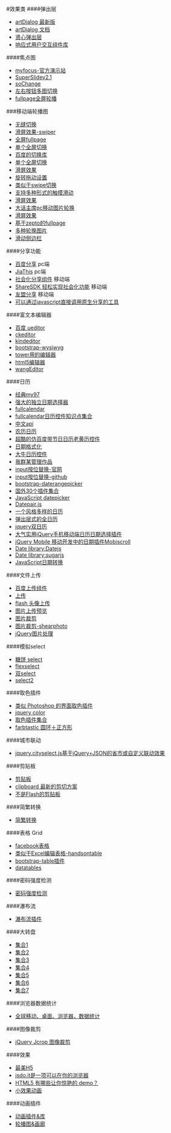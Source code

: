 
#效果类
####弹出层
- [artDialog 最新版](https://github.com/aui/artDialog)
- [artDialog 文档](http://aui.github.io/artDialog/doc/index.html)
- [贤心弹出层](http://sentsin.com/jquery/layer/)
- [响应式用户交互组件库](https://github.com/bh-lay/UI)


####焦点图
- [myfocus-官方演示站](http://www.chhua.com/myfocus/)
- [SuperSlidev2.1](http://www.superslide2.com/)
- [soChange](http://www.bujichong.com/sojs/soChange/index.html)
- [左右按钮多图切换](http://bxslider.com/examples/carousel-demystified)
- [fullpage全屏轮播](https://github.com/alvarotrigo/fullPage.js/)
	
###移动端轮播图
- [无缝切换](http://www.swipejs.com/)
- [滑屏效果-swiper](http://www.idangero.us/swiper)
- [全屏fullpage](https://github.com/peunzhang/fullpage)
- [单个全屏切换](https://github.com/peunzhang/slip.js)
- [百度的切换库](http://touch.code.baidu.com/examples.html?qq-pf-to=pcqq.group)
- [单个全屏切换](https://github.com/peunzhang/iSlider)
- [滑屏效果](https://github.com/saw/touch-interfaces)
- [旋转拖动设置](http://baijs.com/tinycircleslider/)
- [类似于swipe切换](http://touchslider.com/)
- [支持多种形式的触摸滑动](http://www.swiper.com.cn/demo/index.html)
- [滑屏效果](https://github.com/joker-ye/main/blob/master/wap/index.html)
- [大话主席pc移动图片轮换](http://www.superslide2.com/)
- [滑屏效果](https://github.com/hahnzhu/parallax.js)
- [基于zepto的fullpage](https://github.com/yanhaijing/zepto.fullpage)
- [多种轮换图片](http://ajccom.github.io/niceslider/)
- [滑动侧边栏](https://mango.github.io/slideout/)


####分享功能
- [百度分享](http://share.baidu.com/) pc端
- [JiaThis](http://jiathis.com/) pc端
- [社会化分享组件](http://developer.baidu.com/soc/share) 移动端
- [ShareSDK 轻松实现社会化功能](http://www.mob.com/#/index) 移动端
- [友盟分享](http://dev.umeng.com/social/android/quick-integration) 移动端
- [可以通过javascript直接调用原生分享的工具](https://github.com/JefferyWang/nativeShare.js)

####富文本编辑器
- [百度 ueditor](http://ueditor.baidu.com/website/)
- [ckeditor](http://ckeditor.com/)
- [kindeditor](http://kindeditor.net/)
- [bootstrap-wysiwyg](http://www.bootcss.com/p/bootstrap-wysiwyg/)
- [tower用的编辑器](https://github.com/mycolorway/simditor)
- [html5编辑器](http://neilj.github.io/Squire/)
- [wangEditor](https://github.com/wangfupeng1988/wangEditor )

####日历
- [经典my97](http://www.my97.net/dp/demo/index.htm)
- [强大的独立日期选择器](http://www.cnblogs.com/gbin1/archive/2012/04/16/2452105.html)
- [fullcalendar](http://arshaw.com/fullcalendar/)
- [fullcalendar日历控件知识点集合 ](http://blog.csdn.net/francislaw/article/details/7740630)
- [中文api](http://blog.sina.com.cn/s/blog_9475b1c101012c5f.html)
- [农历日历](https://github.com/zzyss86/LunarCalendar)
- [超酷的仿百度带节日日历老黄历控件](http://www.sucaisj.com/jiaoben/date/201509/16856.html)
- [日期格式化](http://momentjs.com/)
- [大牛日历控件](https://github.com/Johnqing/QPAYCalendar/)
- [我群某管理作品](https://github.com/Iamlars/dateMarker)
- [input按位替换-官网](http://digitalbush.com/projects/masked-input-plugin/)
- [input按位替换-github](https://github.com/digitalBush/jquery.maskedinput/tree/1.2.2)
- [bootstrap-daterangepicker](https://github.com/dangrossman/bootstrap-daterangepicker)
- [国外30个插件集合](http://www.vandelaydesign.com/30-best-free-jquery-plugins/)
- [JavaScript datepicker](http://dbushell.com/2012/10/09/pikaday-javascript-datepicker/)
- [Datepair.js](http://jonthornton.github.io/Datepair.js/)
- [一个风格多样的日历](https://github.com/glad/glDatePicker)
- [弹出层式的全日历](http://amsul.ca/pickadate.js/date/)
- [jquery双日历](http://www.daterangepicker.com/)
- [大气实用jQuery手机移动端日历日期选择插件](http://www.frankdemo.cn/index.php?c=content&a=show&id=115)
- [jQuery Mobile 移动开发中的日期插件Mobiscroll ](https://mobiscroll.com/)
- [Date library:Datejs](https://github.com/datejs/Datejs)
- [Date library:sugarjs](http://sugarjs.com/api/Date)
- [JavaScript日期转换](http://momentjs.com)

####文件上传
- [百度上传组件](http://fex.baidu.com/webuploader/)
- [上传](https://blueimp.github.io/jQuery-File-Upload/)
- [flash 头像上传](http://www.hdfu.net/)
- [图片上传预览](http://www.dropzonejs.com/)
- [图片裁剪](http://elemefe.github.io/image-cropper/)
- [图片裁剪-shearphoto](http://www.shearphoto.com/)
- [jQuery图片处理](http://www.oschina.net/project/tag/284/jquery-image-tools?lang=0&os=0&sort=view&p=2)

####模拟select
- [糖饼 select](http://aui.github.io/popupjs/doc/selectbox.html)
- [flexselect](https://github.com/rmm5t/jquery-flexselect)
- [双select](http://loudev.com/)
- [select2](http://select2.github.io/)

####取色插件
- [类似 Photoshop 的界面取色插件](http://www.jq22.com/plugin/367)
- [jquery color](https://github.com/jquery/jquery-color/)
- [取色插件集合](http://www.oschina.net/project/tag/287/color-picker)
- [farbtastic 圆环＋正方形](https://github.com/mattfarina/farbtastic)
	
####城市联动
- [jquery.cityselect.js基于jQuery+JSON的省市或自定义联动效果](http://www.ijquery.cn/?p=360)
	
####剪贴板
- [剪贴板](https://github.com/zeroclipboard/zeroclipboard)
- [clipboard 最新的剪切方案](http://zenorocha.github.io/clipboard.js/)
- [不是Flash的剪贴板](https://github.com/zenorocha/clipboard.js)

####简繁转换
- [简繁转换](https://github.com/BYVoid/OpenCC)

####表格 Grid
- [facebook表格](http://facebook.github.io/fixed-data-table/)
- [类似于Excel编辑表格-handsontable](http://handsontable.com/)
- [bootstrap-table插件](http://bootstrap-table.wenzhixin.net.cn/)
- [datatables](https://www.datatables.net/)

####密码强度检测
- [密码强度检测](http://password.mx500.com/)

####瀑布流
- [瀑布流插件](http://www.wookmark.com/jquery-plugin)

####大转盘
- [集合1](http://www.helloweba.com/view-blog-215.html)
- [集合2](http://www.ui3g.com/demos/show/1408/)
- [集合3](http://www.js-css.cn/a/jscode/award/2014/1230/1423.html)
- [集合4](http://www.js-css.cn/a/jscode/award/list_272_1.html)
- [集合5](http://www.html5cn.org/article-8927-1.html)
- [集合6](https://github.com/JavoByte/rouletteWheel)
- [集合7](http://www.js-css.cn/a/jscode/award/2015/0606/1484.html)

####浏览器数据统计
- [全球移动、桌面、浏览器，数据统计](http://gs.statcounter.com)

####图像裁剪
- [jQuery Jcrop 图像裁剪 ](http://code.ciaoca.com/jquery/jcrop)



####效果
- [最美H5](http://www.iguoguo.net/html5)
- [jsdo.it是一项可以在你的浏览器](http://jsdo.it)
- [HTML5 有哪些让你惊艳的 demo？](http://www.zhihu.com/question/24398907)
- [小效果动画](http://codecanyon.net/item/hoverex-jquery-image-hover-animation-plugin/full_screen_preview/3450469) 	



####动画插件
- [动画插件&库](http://www.kancloud.cn/kancloud/javascript-resources-2015/99248)
- [轮播图&画廊](http://www.kancloud.cn/kancloud/javascript-resources-2015/99241)
	